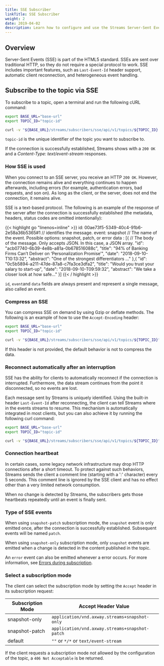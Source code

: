 ```yaml
---
title: SSE Subscriber
linkTitle: SSE Subscriber
weight: 2
date: 2019-04-02
description: Learn how to configure and use the Streams Server-Sent Events Subscriber.
---
```


## Overview

Server-Sent Events (SSE) is part of the HTML5 standard. SSEs are sent over traditional HTTP, so they do not require a special protocol to work. SSE includes important features, such as `Last-Event-Id` header support, automatic client reconnection, and heterogeneous event handling.

## Subscribe to the topic via SSE

To subscribe to a topic, open a terminal and run the following cURL command:

```sh
export BASE_URL="base-url"
export TOPIC_ID="topic-id"

curl -v "${BASE_URL}/streams/subscribers/sse/api/v1/topics/${TOPIC_ID}
```

`topic-id` is the unique identifier of the topic you want to subscribe to.

If the connection is successfully established, Streams shows with a `200 OK` and a _Content-Type: text/event-stream_ responses.

### How SSE is used

When you connect to an SSE server, you receive an HTTP `200 OK`. However, the connection remains alive and everything continues to happen afterwards, including errors (for example, authentication errors, bad requests, and son on). As long as the client, or the server, does not end the connection, it remains alive.

SSE is a text-based protocol. The following is an example of the response of the server after the connection is successfully established (the metadata, headers, status codes are omitted intentionally):

{{< highlight go "linenos=inline" >}}
id: 00ae73f5-5349-40c4-91b6-2e58a36b5365#1  // identifies the message.
event: snapshot // The name of the event. Possible options: snapshot, patch, or error
data : [{ // The body of the message. Only accepts JSON. In this case, a JSON array.
  "id": "acb07740-6b39-4e8b-a81a-0b678516088c",
  "title": "94% of Banking Firms Can’t Deliver on ‘Personalization Promise’",
  "date": "2018-09-10-T10:13:32",
  "abstract": "One of the strongest differentiators ..."
},{
  "id": "0c5b5894-a211-47de-87a8-c7fa3ce3dfa2",
  "title": "Would you trust your salary to start-up",
  "date": "2018-09-10-T09:59:32",
  "abstract": "We take a closer look at how safe..."
}]
{{< / highlight >}}

`id`, `event`and `data` fields are always present and represent a single message, also called an event.

### Compress an SSE

You can compress SSE on demand by using Gzip or deflate methods. The following is an example of how to use the `Accept-Encoding` header:

```sh
export BASE_URL="base-url"
export TOPIC_ID="topic-id"

curl -v "${BASE_URL}/streams/subscribers/sse/api/v1/topics/${TOPIC_ID}" -H "Accept-Encoding: gzip, deflate" --compress
```

If this header is not provided, the default behavior is not to compress the data.

### Reconnect automatically after an interruption

SSE has the ability for clients to automatically reconnect if the connection is interrupted. Furthermore, the data stream continues from the point it disconnected, so no events are lost.

Each message sent by Streams is uniquely identified. Using the built-in header `Last-Event-Id` after reconnecting, the client can tell Streams where in the events streams to resume. This mechanism is automatically integrated in most clients, but you can also achieve it by running the following curl command:

```sh
export BASE_URL="base-url"
export TOPIC_ID="topic-id"

curl -v "${BASE_URL}/streams/subscribers/sse/api/v1/topics/${TOPIC_ID}" -H "Last-Event-Id: 00ae73f5-5349-40c4-91b6-2e58a36b5365#1"
```

### Connection heartbeat

In certain cases, some legacy network infrastructure may drop HTTP connections after a short timeout. To protect against such behaviors, Streams sends the client a comment line (starting with a ':' character) every 5 seconds. This comment line is ignored by the SSE client and has no effect other than a very limited network consumption.

When no change is detected by Streams, the subscribers gets those heartbeats repeatedly until an event is finally sent.

### Type of SSE events

When using `snapshot-patch` subscription mode, the `snapshot` event is only emitted once, after the connection is successfully established. Subsequent events will be named `patch`.

When using `snapshot-only` subscription mode, only `snapshot` events are emitted when a change is detected in the content published in the topic.

An `error` event can also be emitted whenever a error occurs. For more information, see [Errors during subscription](/docs/subscribers/subscribers-errors/#errors-during-subscription).

### Select a subscription mode

The client can select the subscription mode by setting the `Accept` header in its subscription request:

| Subscription Mode | Accept Header Value |
|-------------------|---------------------|
|snapshot-only | `application/vnd.axway.streams+snapshot-only` |
|snapshot-patch | `application/vnd.axway.streams+snapshot-patch` |
|default | `""` or  `*/*` or `text/event-stream` |

If the client requests a subscription mode not allowed by the configuration of the topic, a `406 Not Acceptable` is be returned.
